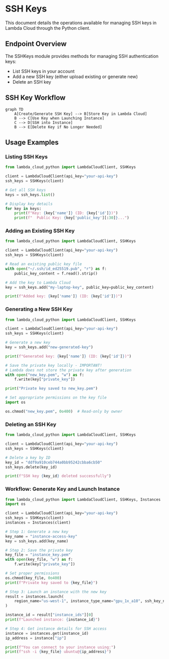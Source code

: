 # SSH Keys

This document details the operations available for managing SSH keys in Lambda Cloud through the Python client.

## Endpoint Overview

The SSHKeys module provides methods for managing SSH authentication keys:

- List SSH keys in your account
- Add a new SSH key (either upload existing or generate new)
- Delete an SSH key

## SSH Key Workflow

```mermaid
graph TD
    A[Create/Generate SSH Key] --> B[Store Key in Lambda Cloud]
    B --> C[Use Key when Launching Instance]
    C --> D[SSH into Instance]
    B --> E[Delete Key if No Longer Needed]
```

## Usage Examples

### Listing SSH Keys

```python
from lambda_cloud_python import LambdaCloudClient, SSHKeys

client = LambdaCloudClient(api_key="your-api-key")
ssh_keys = SSHKeys(client)

# Get all SSH keys
keys = ssh_keys.list()

# Display key details
for key in keys:
    print(f"Key: {key['name']} (ID: {key['id']})")
    print(f"  Public Key: {key['public_key'][:30]}...")
```

### Adding an Existing SSH Key

```python
from lambda_cloud_python import LambdaCloudClient, SSHKeys

client = LambdaCloudClient(api_key="your-api-key")
ssh_keys = SSHKeys(client)

# Read an existing public key file
with open("~/.ssh/id_ed25519.pub", "r") as f:
    public_key_content = f.read().strip()

# Add the key to Lambda Cloud
key = ssh_keys.add("my-laptop-key", public_key=public_key_content)

print(f"Added key: {key['name']} (ID: {key['id']})")
```

### Generating a New SSH Key

```python
from lambda_cloud_python import LambdaCloudClient, SSHKeys

client = LambdaCloudClient(api_key="your-api-key")
ssh_keys = SSHKeys(client)

# Generate a new key
key = ssh_keys.add("new-generated-key")

print(f"Generated key: {key['name']} (ID: {key['id']})")

# Save the private key locally - IMPORTANT!
# Lambda does not store the private key after generation
with open("new_key.pem", "w") as f:
    f.write(key["private_key"])

print("Private key saved to new_key.pem")

# Set appropriate permissions on the key file
import os

os.chmod("new_key.pem", 0o400)  # Read-only by owner
```

### Deleting an SSH Key

```python
from lambda_cloud_python import LambdaCloudClient, SSHKeys

client = LambdaCloudClient(api_key="your-api-key")
ssh_keys = SSHKeys(client)

# Delete a key by ID
key_id = "ddf9a910ceb744a0bb95242cbba6cb50"
ssh_keys.delete(key_id)

print(f"SSH key {key_id} deleted successfully")
```

### Workflow: Generate Key and Launch Instance

```python
from lambda_cloud_python import LambdaCloudClient, SSHKeys, Instances
import os

client = LambdaCloudClient(api_key="your-api-key")
ssh_keys = SSHKeys(client)
instances = Instances(client)

# Step 1: Generate a new key
key_name = "instance-access-key"
key = ssh_keys.add(key_name)

# Step 2: Save the private key
key_file = "instance_key.pem"
with open(key_file, "w") as f:
    f.write(key["private_key"])

# Set proper permissions
os.chmod(key_file, 0o400)
print(f"Private key saved to {key_file}")

# Step 3: Launch an instance with the new key
result = instances.launch(
    region_name="us-west-1", instance_type_name="gpu_1x_a10", ssh_key_names=[key_name], name="My New Instance"
)

instance_id = result["instance_ids"][0]
print(f"Launched instance: {instance_id}")

# Step 4: Get instance details for SSH access
instance = instances.get(instance_id)
ip_address = instance["ip"]

print(f"You can connect to your instance using:")
print(f"ssh -i {key_file} ubuntu@{ip_address}")
```
